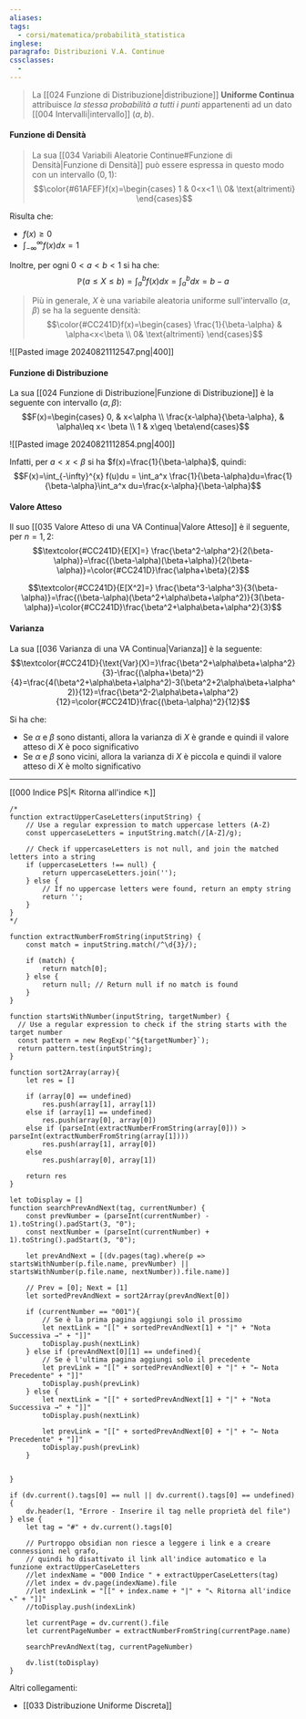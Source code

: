 ```yaml
---
aliases: 
tags:
  - corsi/matematica/probabilità_statistica
inglese: 
paragrafo: Distribuzioni V.A. Continue
cssclasses:
  - 
---
```

>La [[024 Funzione di Distribuzione|distribuzione]] **Uniforme Continua** attribuisce *la stessa probabilità a tutti i punti* appartenenti ad un dato [[004 Intervalli|intervallo]] $(a,b)$.

#### Funzione di Densità
>La sua [[034 Variabili Aleatorie Continue#Funzione di Densità|Funzione di Densità]] può essere espressa in questo modo con un intervallo $(0,1)$:
>$$\color{#61AFEF}f(x)=\begin{cases} 1 & 0<x<1 \\ 0& \text{altrimenti} \end{cases}$$

Risulta che: 
- $f(x)\geq 0$
- $\int_{-\infty}^{\infty} f(x)dx=1$

Inoltre, per ogni $0<a<b<1$ si ha che: $$\mathbb{P}(a\leq X\leq b) = \int_a^b f(x)dx=\int_a^b dx = b-a$$

>Più in generale, $X$ è una variabile aleatoria uniforme sull'intervallo $(\alpha, \beta)$ se ha la seguente densità:
>$$\color{#CC241D}f(x)=\begin{cases} \frac{1}{\beta-\alpha} & \alpha<x<\beta \\ 0& \text{altrimenti} \end{cases}$$


![[Pasted image 20240821112547.png|400]]


#### Funzione di Distribuzione
La sua [[024 Funzione di Distribuzione|Funzione di Distribuzione]] è la seguente con intervallo $(\alpha, \beta)$:
$$F(x)=\begin{cases} 0, & x<\alpha \\ \frac{x-\alpha}{\beta-\alpha}, & \alpha\leq x< \beta \\ 1 & x\geq \beta\end{cases}$$

![[Pasted image 20240821112854.png|400]]

Infatti, per $a<x<\beta$ si ha $f(x)=\frac{1}{\beta-\alpha}$, quindi:
$$F(x)=\int_{-\infty}^{x} f(u)du = \int_a^x \frac{1}{\beta-\alpha}du=\frac{1}{\beta-\alpha}\int_a^x du=\frac{x-\alpha}{\beta-\alpha}$$



#### Valore Atteso
Il suo [[035 Valore Atteso di una VA Continua|Valore Atteso]] è il seguente, per $n=1,2$:
$$\textcolor{#CC241D}{E[X]=} \frac{\beta^2-\alpha^2}{2(\beta-\alpha)}=\frac{(\beta-\alpha)(\beta+\alpha)}{2(\beta-\alpha)}=\color{#CC241D}\frac{\alpha+\beta}{2}$$

$$\textcolor{#CC241D}{E[X^2]=} \frac{\beta^3-\alpha^3}{3(\beta-\alpha)}=\frac{(\beta-\alpha)(\beta^2+\alpha\beta+\alpha^2)}{3(\beta-\alpha)}=\color{#CC241D}\frac{\beta^2+\alpha\beta+\alpha^2}{3}$$


#### Varianza
La sua [[036 Varianza di una VA Continua|Varianza]] è la seguente:
$$\textcolor{#CC241D}{\text{Var}(X)=}\frac{\beta^2+\alpha\beta+\alpha^2}{3}-\frac{(\alpha+\beta)^2}{4}=\frac{4(\beta^2+\alpha\beta+\alpha^2)-3(\beta^2+2\alpha\beta+\alpha^2)}{12}=\frac{\beta^2-2\alpha\beta+\alpha^2}{12}=\color{#CC241D}\frac{(\beta-\alpha)^2}{12}$$

Si ha che:
- Se $\alpha$ e $\beta$ sono distanti, allora la varianza di $X$ è grande e quindi il valore atteso di $X$ è poco significativo
- Se $\alpha$ e $\beta$ sono vicini, allora la varianza di $X$ è piccola e quindi il valore atteso di $X$ è molto significativo


___
[[000 Indice PS|↖ Ritorna all'indice ↖]]

```dataviewjs
/*
function extractUpperCaseLetters(inputString) {
	// Use a regular expression to match uppercase letters (A-Z)
	const uppercaseLetters = inputString.match(/[A-Z]/g);
	
	// Check if uppercaseLetters is not null, and join the matched letters into a string
	if (uppercaseLetters !== null) {
		return uppercaseLetters.join('');
	} else {
	    // If no uppercase letters were found, return an empty string
	    return '';
	}
}
*/

function extractNumberFromString(inputString) {
	const match = inputString.match(/^\d{3}/);
	
	if (match) {
		return match[0];
	} else {
		return null; // Return null if no match is found
	}
}

function startsWithNumber(inputString, targetNumber) {
  // Use a regular expression to check if the string starts with the target number
  const pattern = new RegExp(`^${targetNumber}`);
  return pattern.test(inputString);
}

function sort2Array(array){
	let res = []
	
	if (array[0] == undefined)
		res.push(array[1], array[1])
	else if (array[1] == undefined)
		res.push(array[0], array[0])
	else if (parseInt(extractNumberFromString(array[0])) > parseInt(extractNumberFromString(array[1])))
		res.push(array[1], array[0])
	else
		res.push(array[0], array[1])
	
	return res
}

let toDisplay = []
function searchPrevAndNext(tag, currentNumber) {
	const prevNumber = (parseInt(currentNumber) - 1).toString().padStart(3, "0");
	const nextNumber = (parseInt(currentNumber) + 1).toString().padStart(3, "0");
	
	let prevAndNext = [(dv.pages(tag).where(p => startsWithNumber(p.file.name, prevNumber) || startsWithNumber(p.file.name, nextNumber)).file.name)]
	
	// Prev = [0]; Next = [1]
	let sortedPrevAndNext = sort2Array(prevAndNext[0])
	
	if (currentNumber == "001"){ 
		// Se è la prima pagina aggiungi solo il prossimo
		let nextLink = "[[" + sortedPrevAndNext[1] + "|" + "Nota Successiva →" + "]]"
		toDisplay.push(nextLink)
	} else if (prevAndNext[0][1] == undefined){
		// Se è l'ultima pagina aggiungi solo il precedente
		let prevLink = "[[" + sortedPrevAndNext[0] + "|" + "← Nota Precedente" + "]]"
		toDisplay.push(prevLink)
	} else {
		let nextLink = "[[" + sortedPrevAndNext[1] + "|" + "Nota Successiva →" + "]]"
		toDisplay.push(nextLink)
		
		let prevLink = "[[" + sortedPrevAndNext[0] + "|" + "← Nota Precedente" + "]]"
		toDisplay.push(prevLink)
	}
	
	
}

if (dv.current().tags[0] == null || dv.current().tags[0] == undefined){
	dv.header(1, "Errore - Inserire il tag nelle proprietà del file")
} else {
	let tag = "#" + dv.current().tags[0]

	// Purtroppo obsidian non riesce a leggere i link e a creare connessioni nel grafo,
	// quindi ho disattivato il link all'indice automatico e la funzione extractUpperCaseLetters
	//let indexName = "000 Indice " + extractUpperCaseLetters(tag)
	//let index = dv.page(indexName).file
	//let indexLink = "[[" + index.name + "|" + "↖ Ritorna all'indice ↖" + "]]"
	//toDisplay.push(indexLink)
	
	let currentPage = dv.current().file
	let currentPageNumber = extractNumberFromString(currentPage.name)
	
	searchPrevAndNext(tag, currentPageNumber)
	
	dv.list(toDisplay)
}
```

Altri collegamenti: 
- [[033 Distribuzione Uniforme Discreta]]